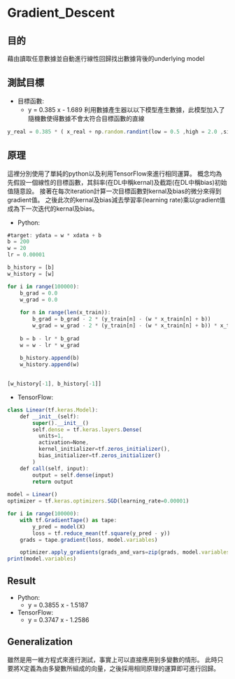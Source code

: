 # Gradient_Descent

## 目的
藉由讀取任意數據並自動進行線性回歸找出數據背後的underlying model

## 測試目標
* 目標函數:
  * y = 0.385 x - 1.689
利用數據產生器以以下模型產生數據，此模型加入了隨機數使得數據不會太符合目標函數的直線
~~~js
y_real = 0.385 * ( x_real + np.random.randint(low = 0.5 ,high = 2.0 ,size = 100)) - 1.689 + 0.005 * np.random.randint(low = 0.5 ,high = 2.0 ,size = 100)
~~~

## 原理
這裡分別使用了單純的python以及利用TensorFlow來進行相同運算。
概念均為先假設一個線性的目標函數，其斜率(在DL中稱kernal)及截距(在DL中稱bias)初始值隨意設。
接著在每次iteration計算一次目標函數對kernal及bias的微分來得到gradient值。
之後此次的kernal及bias減去學習率(learning rate)乘以gradient值成為下一次迭代的kernal及bias。

* Python:
~~~js
#target: ydata = w * xdata + b
b = 200
w = 20
lr = 0.00001

b_history = [b]
w_history = [w]

for i in range(100000):
    b_grad = 0.0
    w_grad = 0.0
    
    for n in range(len(x_train)):
        b_grad = b_grad - 2 * (y_train[n] - (w * x_train[n] + b))
        w_grad = w_grad - 2 * (y_train[n] - (w * x_train[n] + b)) * x_train[n]
        
    b = b - lr * b_grad
    w = w - lr * w_grad
    
    b_history.append(b)
    w_history.append(w)

    
[w_history[-1], b_history[-1]]
~~~

* TensorFlow:
~~~js
class Linear(tf.keras.Model):
    def __init__(self):
        super().__init__()
        self.dense = tf.keras.layers.Dense(
          units=1,
          activation=None,
          kernel_initializer=tf.zeros_initializer(),
          bias_initializer=tf.zeros_initializer()
        )
    def call(self, input):
        output = self.dense(input)
        return output
        
model = Linear()
optimizer = tf.keras.optimizers.SGD(learning_rate=0.00001)

for i in range(100000):
    with tf.GradientTape() as tape:
        y_pred = model(X)
        loss = tf.reduce_mean(tf.square(y_pred - y))  
    grads = tape.gradient(loss, model.variables)

    optimizer.apply_gradients(grads_and_vars=zip(grads, model.variables))
print(model.variables)
~~~

## Result
* Python:
  * y = 0.3855 x - 1.5187
* TensorFlow:
  * y = 0.3747 x - 1.2586


## Generalization
雖然是用一維方程式來進行測試，事實上可以直接應用到多變數的情形。
此時只要將X定義為由多變數所組成的向量，之後採用相同原理的運算即可進行回歸。



